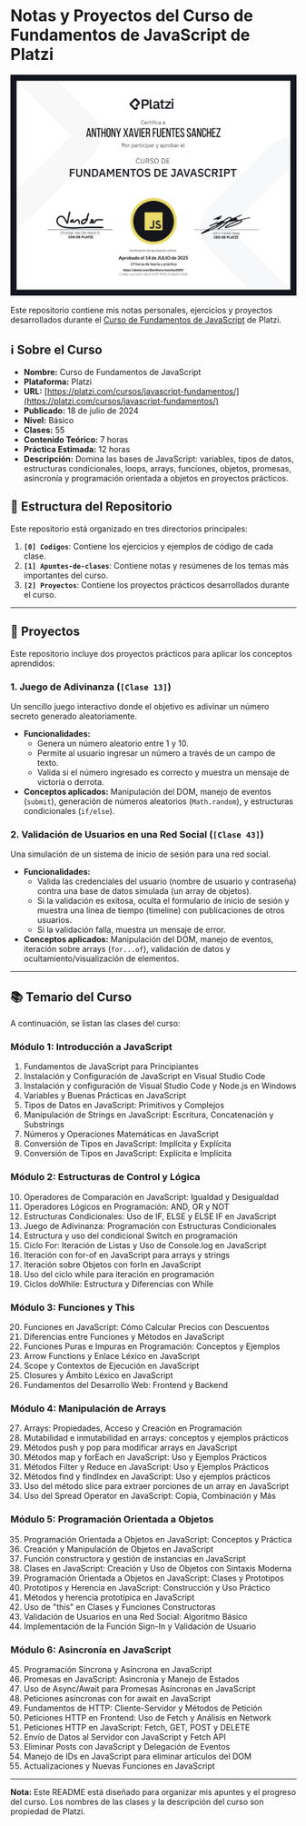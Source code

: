 # Notas y Proyectos del Curso de Fundamentos de JavaScript de Platzi

![Diploma-De-JavaScript-Anthofu](./assets/diploma-javascript.jpg)

Este repositorio contiene mis notas personales, ejercicios y proyectos desarrollados durante el [Curso de Fundamentos de JavaScript](https://platzi.com/cursos/javascript-fundamentos/) de Platzi.

## ℹ️ Sobre el Curso

*   **Nombre:** Curso de Fundamentos de JavaScript
*   **Plataforma:** Platzi
*   **URL:** [https://platzi.com/cursos/javascript-fundamentos/](https://platzi.com/cursos/javascript-fundamentos/)
*   **Publicado:** 18 de julio de 2024
*   **Nivel:** Básico
*   **Clases:** 55
*   **Contenido Teórico:** 7 horas
*   **Práctica Estimada:** 12 horas
*   **Descripción:** Domina las bases de JavaScript: variables, tipos de datos, estructuras condicionales, loops, arrays, funciones, objetos, promesas, asincronía y programación orientada a objetos en proyectos prácticos.

## 📂 Estructura del Repositorio

Este repositorio está organizado en tres directorios principales:

1.  **`[0] Codigos`**: Contiene los ejercicios y ejemplos de código de cada clase.
2.  **`[1] Apuntes-de-clases`**: Contiene notas y resúmenes de los temas más importantes del curso.
3.  **`[2] Proyectos`**: Contiene los proyectos prácticos desarrollados durante el curso.

---

## 🚀 Proyectos

Este repositorio incluye dos proyectos prácticos para aplicar los conceptos aprendidos:

### 1. Juego de Adivinanza (`[Clase 13]`)

Un sencillo juego interactivo donde el objetivo es adivinar un número secreto generado aleatoriamente.

*   **Funcionalidades:**
    *   Genera un número aleatorio entre 1 y 10.
    *   Permite al usuario ingresar un número a través de un campo de texto.
    *   Valida si el número ingresado es correcto y muestra un mensaje de victoria o derrota.
*   **Conceptos aplicados:** Manipulación del DOM, manejo de eventos (`submit`), generación de números aleatorios (`Math.random`), y estructuras condicionales (`if/else`).

### 2. Validación de Usuarios en una Red Social (`[Clase 43]`)

Una simulación de un sistema de inicio de sesión para una red social.

*   **Funcionalidades:**
    *   Valida las credenciales del usuario (nombre de usuario y contraseña) contra una base de datos simulada (un array de objetos).
    *   Si la validación es exitosa, oculta el formulario de inicio de sesión y muestra una línea de tiempo (timeline) con publicaciones de otros usuarios.
    *   Si la validación falla, muestra un mensaje de error.
*   **Conceptos aplicados:** Manipulación del DOM, manejo de eventos, iteración sobre arrays (`for...of`), validación de datos y ocultamiento/visualización de elementos.

---

## 📚 Temario del Curso

A continuación, se listan las clases del curso:

### Módulo 1: Introducción a JavaScript
1.  Fundamentos de JavaScript para Principiantes
2.  Instalación y Configuración de JavaScript en Visual Studio Code
3.  Instalación y configuración de Visual Studio Code y Node.js en Windows
4.  Variables y Buenas Prácticas en JavaScript
5.  Tipos de Datos en JavaScript: Primitivos y Complejos
6.  Manipulación de Strings en JavaScript: Escritura, Concatenación y Substrings
7.  Números y Operaciones Matemáticas en JavaScript
8.  Conversión de Tipos en JavaScript: Implícita y Explícita
9.  Conversión de Tipos en JavaScript: Explícita e Implícita

### Módulo 2: Estructuras de Control y Lógica
10. Operadores de Comparación en JavaScript: Igualdad y Desigualdad
11. Operadores Lógicos en Programación: AND, OR y NOT
12. Estructuras Condicionales: Uso de IF, ELSE y ELSE IF en JavaScript
13. Juego de Adivinanza: Programación con Estructuras Condicionales
14. Estructura y uso del condicional Switch en programación
15. Ciclo For: Iteración de Listas y Uso de Console.log en JavaScript
16. Iteración con for-of en JavaScript para arrays y strings
17. Iteración sobre Objetos con forIn en JavaScript
18. Uso del ciclo while para iteración en programación
19. Ciclos doWhile: Estructura y Diferencias con While

### Módulo 3: Funciones y This
20. Funciones en JavaScript: Cómo Calcular Precios con Descuentos
21. Diferencias entre Funciones y Métodos en JavaScript
22. Funciones Puras e Impuras en Programación: Conceptos y Ejemplos
23. Arrow Functions y Enlace Léxico en JavaScript
24. Scope y Contextos de Ejecución en JavaScript
25. Closures y Ámbito Léxico en JavaScript
26. Fundamentos del Desarrollo Web: Frontend y Backend

### Módulo 4: Manipulación de Arrays
27. Arrays: Propiedades, Acceso y Creación en Programación
28. Mutabilidad e inmutabilidad en arrays: conceptos y ejemplos prácticos
29. Métodos push y pop para modificar arrays en JavaScript
30. Métodos map y forEach en JavaScript: Uso y Ejemplos Prácticos
31. Métodos Filter y Reduce en JavaScript: Uso y Ejemplos Prácticos
32. Métodos find y findIndex en JavaScript: Uso y ejemplos prácticos
33. Uso del método slice para extraer porciones de un array en JavaScript
34. Uso del Spread Operator en JavaScript: Copia, Combinación y Más

### Módulo 5: Programación Orientada a Objetos
35. Programación Orientada a Objetos en JavaScript: Conceptos y Práctica
36. Creación y Manipulación de Objetos en JavaScript
37. Función constructora y gestión de instancias en JavaScript
38. Clases en JavaScript: Creación y Uso de Objetos con Sintaxis Moderna
39. Programación Orientada a Objetos en JavaScript: Clases y Prototipos
40. Prototipos y Herencia en JavaScript: Construcción y Uso Práctico
41. Métodos y herencia prototípica en JavaScript
42. Uso de "this" en Clases y Funciones Constructoras
43. Validación de Usuarios en una Red Social: Algoritmo Básico
44. Implementación de la Función Sign-In y Validación de Usuario

### Módulo 6: Asincronía en JavaScript
45. Programación Síncrona y Asíncrona en JavaScript
46. Promesas en JavaScript: Asincronía y Manejo de Estados
47. Uso de Async/Await para Promesas Asíncronas en JavaScript
48. Peticiones asíncronas con for await en JavaScript
49. Fundamentos de HTTP: Cliente-Servidor y Métodos de Petición
50. Peticiones HTTP en Frontend: Uso de Fetch y Análisis en Network
51. Peticiones HTTP en JavaScript: Fetch, GET, POST y DELETE
52. Envío de Datos al Servidor con JavaScript y Fetch API
53. Eliminar Posts con JavaScript y Delegación de Eventos
54. Manejo de IDs en JavaScript para eliminar artículos del DOM
55. Actualizaciones y Nuevas Funciones en JavaScript

---

**Nota:** Este README está diseñado para organizar mis apuntes y el progreso del curso. Los nombres de las clases y la descripción del curso son propiedad de Platzi.
